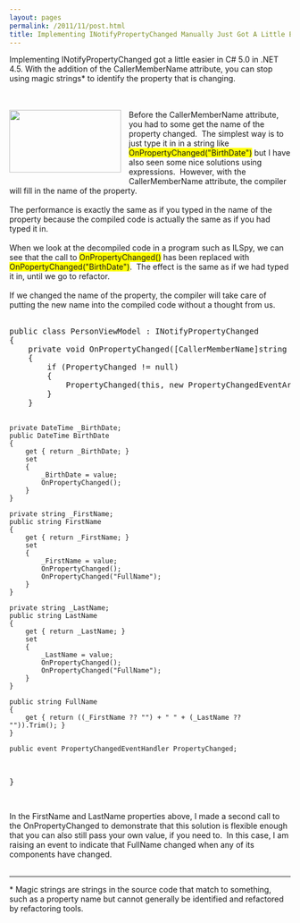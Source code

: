 ```yaml
---
layout: pages
permalink: /2011/11/post.html
title: Implementing INotifyPropertyChanged Manually Just Got A Little Easier
---
```

Implementing INotifyPropertyChanged got a little easier in C# 5.0 in .NET 4.5.  With the addition of the CallerMemberName attribute, you can stop using magic strings* to identify the property that is changing.

<br />
<br />
<div class="separator" style="clear: both; text-align: center;">
<a href="http://3.bp.blogspot.com/-EU1bAo_qgMQ/VOesvD1AHYI/AAAAAAAAmPQ/0jzzxqYDHjo/s1600/WP_20141225_023.jpg" imageanchor="1" style="clear: left; float: left; margin-bottom: 1em; margin-right: 1em;"><img border="0" src="http://3.bp.blogspot.com/-EU1bAo_qgMQ/VOesvD1AHYI/AAAAAAAAmPQ/0jzzxqYDHjo/s1600/WP_20141225_023.jpg" height="112" width="200" /></a></div>
Before the CallerMemberName attribute, you had to some get the name of the property changed. &nbsp;The simplest way is to just type it in in a string like <span style="background-color: yellow;">OnPropertyChanged("BirthDate")</span> but I have also seen some nice solutions using expressions. &nbsp;However, with the CallerMemberName attribute, the compiler will fill in the name of the property.<br />
<br />
The performance is exactly the same as if you typed in the name of the property because the compiled code is actually the same as if you had typed it in. <br />
<br />
When we look at the decompiled code in a program such as ILSpy, we can see that the call to <span style="background-color: yellow;">OnPropertyChanged()</span> has been replaced with <span style="background-color: yellow;">OnPopertyChanged("BirthDate")</span>. &nbsp;The effect is the same as if we had typed it in, until we go to refactor. <br />
<br />
If we changed the name of the property, the compiler will take care of putting the new name into the compiled code without a thought from us.<br />
<br />
<pre>public class PersonViewModel : INotifyPropertyChanged
{
    private void OnPropertyChanged([CallerMemberName]string memberName = "")
    {
        if (PropertyChanged != null)
        {
            PropertyChanged(this, new PropertyChangedEventArgs(memberName));
        }
    }

    private DateTime _BirthDate;
    public DateTime BirthDate
    {
        get { return _BirthDate; }
        set
        {
            _BirthDate = value;
            OnPropertyChanged();
        }
    }

    private string _FirstName;
    public string FirstName
    {
        get { return _FirstName; }
        set
        {
            _FirstName = value;
            OnPropertyChanged();
            OnPropertyChanged("FullName");
        }
    }

    private string _LastName;
    public string LastName
    {
        get { return _LastName; }
        set
        {
            _LastName = value;
            OnPropertyChanged();
            OnPropertyChanged("FullName");
        }
    }

    public string FullName
    {
        get { return ((_FirstName ?? "") + " " + (_LastName ?? "")).Trim(); }
    }

    public event PropertyChangedEventHandler PropertyChanged;
}
</pre>
<br />
In the FirstName and LastName properties above, I made a second call to the OnPropertyChanged to demonstrate that this solution is flexible enough that you can also still pass your own value, if you need to. &nbsp;In this case, I am raising an event to indicate that FullName changed when any of its components have changed. <br />
<br />
<hr />
* Magic strings are strings in the source code that match to something, such as a property name but cannot generally be identified and refactored by refactoring tools.
